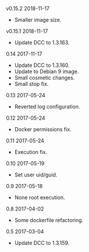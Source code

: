 v0.15.2 2018-11-17
  - Smaller image size.

v0.15.1 2018-11-17
  - Update DCC to 1.3.163.

0.14 2017-11-17
  - Update DCC to 1.3.160.
  - Update to Debian 9 image.
  - Small cosmetic changes.
  - Small stop fix.

0.13 2017-05-24
  - Reverted log configuration.

0.12 2017-05-24
  - Docker permissions fix.

0.11 2017-05-24
  - Execution fix.

0.10 2017-05-19
  - Set user uid/guid.

0.9 2017-05-18
  - None root execution.

0.8 2017-04-02
  - Some dockerfile refactoring.

0.5 2017-03-04
  - Update DCC to 1.3.159.
